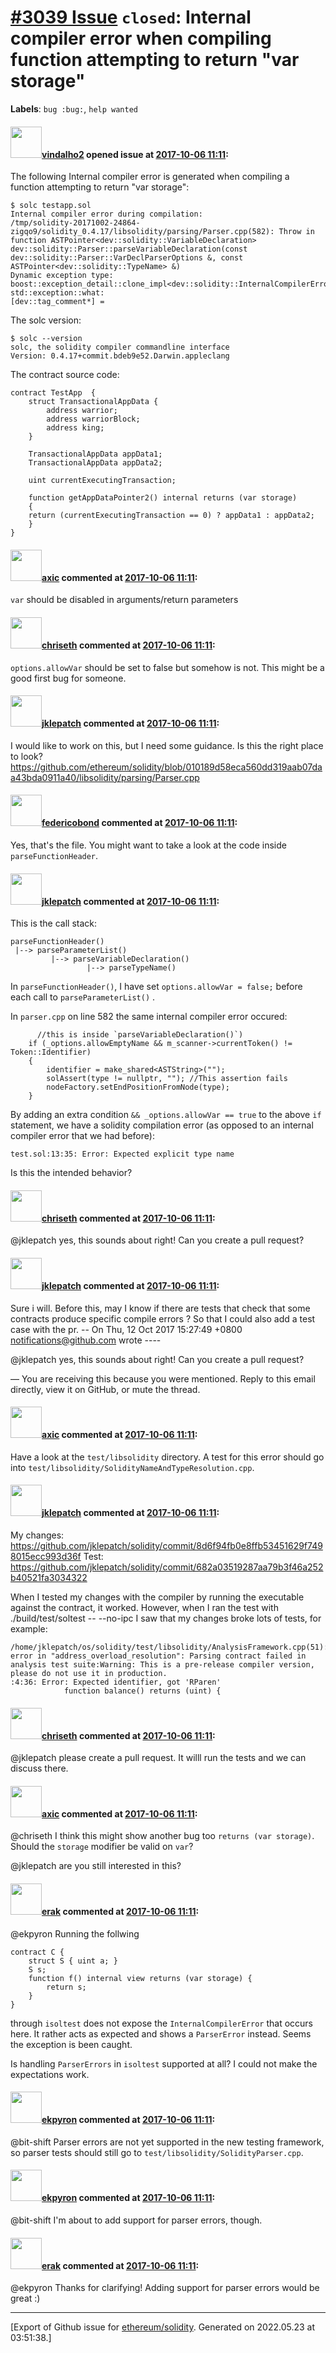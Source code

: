 # [\#3039 Issue](https://github.com/ethereum/solidity/issues/3039) `closed`: Internal compiler error when compiling function attempting to return "var storage"
**Labels**: `bug :bug:`, `help wanted`


#### <img src="https://avatars.githubusercontent.com/u/26254580?v=4" width="50">[vindalho2](https://github.com/vindalho2) opened issue at [2017-10-06 11:11](https://github.com/ethereum/solidity/issues/3039):

The following Internal compiler error is generated when compiling a function attempting to return "var storage":

```
$ solc testapp.sol 
Internal compiler error during compilation:
/tmp/solidity-20171002-24864-zigqo9/solidity_0.4.17/libsolidity/parsing/Parser.cpp(582): Throw in function ASTPointer<dev::solidity::VariableDeclaration> dev::solidity::Parser::parseVariableDeclaration(const dev::solidity::Parser::VarDeclParserOptions &, const ASTPointer<dev::solidity::TypeName> &)
Dynamic exception type: boost::exception_detail::clone_impl<dev::solidity::InternalCompilerError>
std::exception::what: 
[dev::tag_comment*] = 
```

The solc version:
```
$ solc --version
solc, the solidity compiler commandline interface
Version: 0.4.17+commit.bdeb9e52.Darwin.appleclang
```

The contract source code:
```
contract TestApp  {
    struct TransactionalAppData { 
        address warrior;
        address warriorBlock;
        address king;
    }

    TransactionalAppData appData1;
    TransactionalAppData appData2;

    uint currentExecutingTransaction;

    function getAppDataPointer2() internal returns (var storage)  
    {
	return (currentExecutingTransaction == 0) ? appData1 : appData2;	
    }   
}
```


#### <img src="https://avatars.githubusercontent.com/u/20340?v=4" width="50">[axic](https://github.com/axic) commented at [2017-10-06 11:11](https://github.com/ethereum/solidity/issues/3039#issuecomment-334732522):

`var` should be disabled in arguments/return parameters

#### <img src="https://avatars.githubusercontent.com/u/9073706?v=4" width="50">[chriseth](https://github.com/chriseth) commented at [2017-10-06 11:11](https://github.com/ethereum/solidity/issues/3039#issuecomment-334733748):

`options.allowVar` should be set to false but somehow is not. This might be a good first bug for someone.

#### <img src="https://avatars.githubusercontent.com/u/9279488?u=ba82da6cb3877fe2cd13b5c6dd8222b83aa67fe4&v=4" width="50">[jklepatch](https://github.com/jklepatch) commented at [2017-10-06 11:11](https://github.com/ethereum/solidity/issues/3039#issuecomment-334922823):

I would like to work on this, but I need some guidance.
Is this the right place to look?
https://github.com/ethereum/solidity/blob/010189d58eca560dd319aab07daa43bda0911a40/libsolidity/parsing/Parser.cpp

#### <img src="https://avatars.githubusercontent.com/u/138426?u=3117125771b06e3aa8da468c8f41e4038d717974&v=4" width="50">[federicobond](https://github.com/federicobond) commented at [2017-10-06 11:11](https://github.com/ethereum/solidity/issues/3039#issuecomment-334938013):

Yes, that's the file. You might want to take a look at the code inside `parseFunctionHeader`.

#### <img src="https://avatars.githubusercontent.com/u/9279488?u=ba82da6cb3877fe2cd13b5c6dd8222b83aa67fe4&v=4" width="50">[jklepatch](https://github.com/jklepatch) commented at [2017-10-06 11:11](https://github.com/ethereum/solidity/issues/3039#issuecomment-336024233):

This is the call stack:
```
parseFunctionHeader()
 |--> parseParameterList()
         |--> parseVariableDeclaration()
                 |--> parseTypeName()
```

In `parseFunctionHeader()`, I have set `options.allowVar = false;`  before each call to `parseParameterList()` .

In `parser.cpp` on line 582 the same internal compiler error occured:
```
      //this is inside `parseVariableDeclaration()`)
	if (_options.allowEmptyName && m_scanner->currentToken() != Token::Identifier)
	{
		identifier = make_shared<ASTString>("");
		solAssert(type != nullptr, ""); //This assertion fails
		nodeFactory.setEndPositionFromNode(type);
	}
```
By adding an extra condition `&& _options.allowVar == true` to the above `if` statement, we have a solidity compilation error (as opposed to an internal compiler error that we had before):

`test.sol:13:35: Error: Expected explicit type name`

Is this the intended behavior?

#### <img src="https://avatars.githubusercontent.com/u/9073706?v=4" width="50">[chriseth](https://github.com/chriseth) commented at [2017-10-06 11:11](https://github.com/ethereum/solidity/issues/3039#issuecomment-336044420):

@jklepatch yes, this sounds about right! Can you create a pull request?

#### <img src="https://avatars.githubusercontent.com/u/9279488?u=ba82da6cb3877fe2cd13b5c6dd8222b83aa67fe4&v=4" width="50">[jklepatch](https://github.com/jklepatch) commented at [2017-10-06 11:11](https://github.com/ethereum/solidity/issues/3039#issuecomment-336125837):

Sure i will. Before this, may I know if there  are tests that check that some contracts produce specific compile errors ? So that I could also add a test case with the pr.
-- On Thu, 12 Oct 2017 15:27:49 +0800 notifications@github.com wrote ----

@jklepatch yes, this sounds about right! Can you create a pull request?

—
You are receiving this because you were mentioned.
Reply to this email directly, view it on GitHub, or mute the thread.

#### <img src="https://avatars.githubusercontent.com/u/20340?v=4" width="50">[axic](https://github.com/axic) commented at [2017-10-06 11:11](https://github.com/ethereum/solidity/issues/3039#issuecomment-336127974):

Have a look at the `test/libsolidity` directory. A test for this error should go into `test/libsolidity/SolidityNameAndTypeResolution.cpp`.

#### <img src="https://avatars.githubusercontent.com/u/9279488?u=ba82da6cb3877fe2cd13b5c6dd8222b83aa67fe4&v=4" width="50">[jklepatch](https://github.com/jklepatch) commented at [2017-10-06 11:11](https://github.com/ethereum/solidity/issues/3039#issuecomment-336868488):

My changes: https://github.com/jklepatch/solidity/commit/8d6f94fb0e8ffb53451629f7498015ecc993d36f
Test: https://github.com/jklepatch/solidity/commit/682a03519287aa79b3f46a252b40521fa3034322

When I tested my changes with the compiler by running the executable against the contract, it worked.
However, when I ran the test with ./build/test/soltest -- --no-ipc I saw that my changes broke lots of tests, for example:
```
/home/jklepatch/os/solidity/test/libsolidity/AnalysisFramework.cpp(51): error in "address_overload_resolution": Parsing contract failed in analysis test suite:Warning: This is a pre-release compiler version, please do not use it in production.
:4:36: Error: Expected identifier, got 'RParen'
			function balance() returns (uint) {
```

#### <img src="https://avatars.githubusercontent.com/u/9073706?v=4" width="50">[chriseth](https://github.com/chriseth) commented at [2017-10-06 11:11](https://github.com/ethereum/solidity/issues/3039#issuecomment-336871675):

@jklepatch please create a pull request. It willl run the tests and we can discuss there.

#### <img src="https://avatars.githubusercontent.com/u/20340?v=4" width="50">[axic](https://github.com/axic) commented at [2017-10-06 11:11](https://github.com/ethereum/solidity/issues/3039#issuecomment-352413164):

@chriseth I think this might show another bug too `returns (var storage)`. Should the `storage` modifier be valid on `var`?

@jklepatch are you still interested in this?

#### <img src="https://avatars.githubusercontent.com/u/20012009?u=61e903cf16bc5f3353db1d571401e2e71b6f61ed&v=4" width="50">[erak](https://github.com/erak) commented at [2017-10-06 11:11](https://github.com/ethereum/solidity/issues/3039#issuecomment-377027737):

@ekpyron Running the follwing
```
contract C {
    struct S { uint a; }
    S s;
    function f() internal view returns (var storage) {
        return s;
    }
}
```
through ``isoltest`` does not expose the ``InternalCompilerError`` that occurs here. It rather acts as expected and shows a ``ParserError`` instead. Seems the exception is been caught.
 
Is handling ``ParserErrors`` in ``isoltest`` supported at all? I could not make the expectations work.

#### <img src="https://avatars.githubusercontent.com/u/1347491?v=4" width="50">[ekpyron](https://github.com/ekpyron) commented at [2017-10-06 11:11](https://github.com/ethereum/solidity/issues/3039#issuecomment-378164366):

@bit-shift Parser errors are not yet supported in the new testing framework, so parser tests should still go to ``test/libsolidity/SolidityParser.cpp``.

#### <img src="https://avatars.githubusercontent.com/u/1347491?v=4" width="50">[ekpyron](https://github.com/ekpyron) commented at [2017-10-06 11:11](https://github.com/ethereum/solidity/issues/3039#issuecomment-378174735):

@bit-shift I'm about to add support for parser errors, though.

#### <img src="https://avatars.githubusercontent.com/u/20012009?u=61e903cf16bc5f3353db1d571401e2e71b6f61ed&v=4" width="50">[erak](https://github.com/erak) commented at [2017-10-06 11:11](https://github.com/ethereum/solidity/issues/3039#issuecomment-378180804):

@ekpyron Thanks for clarifying! Adding support for parser errors would be great :)


-------------------------------------------------------------------------------



[Export of Github issue for [ethereum/solidity](https://github.com/ethereum/solidity). Generated on 2022.05.23 at 03:51:38.]

